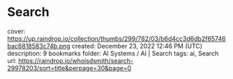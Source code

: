 # Search

cover: https://up.raindrop.io/collection/thumbs/299/782/03/b6d4cc3d6db2f65746bac6818583c74b.png
created: December 23, 2022 12:46 PM (UTC)
description: 9 bookmarks
folder: AI Systems / AI | Search
tags: ai, Search
url: https://raindrop.io/whoisdsmith/search-29978203/sort=title&perpage=30&page=0